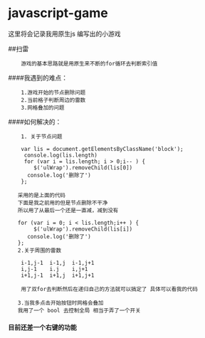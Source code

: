 # javascript-game
这里将会记录我用原生js 编写出的小游戏

##扫雷
        
        游戏的基本思路就是用原生来不断的for循环去判断索引值
        
####我遇到的难点：

        1.游戏开始的节点删除问题
        2.当前格子判断周边的雷数
        3.网格叠加的问题
        
####如何解决的：

        1. 关于节点问题 
        
        var lis = document.getElementsByClassName('block');
         console.log(lis.length)
         for (var i = lis.length; i > 0;i-- ) {
            $('ulWrap').removeChild(lis[0])
          console.log('删除了')
        };

       采用的是上面的代码 
       下面是我之前用的但是节点删除不干净
       所以用了从最后一个还是一直减，减到没有
       
       for (var i = 0; i < lis.length;i++ ) {
            $('ulWrap').removeChild(lis[i])
          console.log('删除了')
       };
       2.关于周围的雷数
       
        i-1,j-1  i-1,j  i-1,j+1  
        i,j-1    i.j    i,j+1
        i+1,j-1  i+1,j  i+1,j+1
        
        用了双for去判断然后在递归自己的方法就可以搞定了 具体可以看我的代码
        
       3.当我多点击开始按钮时网格会叠加
       我用了一个 bool 去控制全局 相当于弄了一个开关
      
 #### 目前还差一个右键的功能
